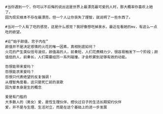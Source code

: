 ```shell
#当你遇到一个，你可以不后悔的说出这是世界上最漂亮最可爱的人时，那大概率你喜欢上她了。
因为现实根本不存在最漂亮，但一个人让你丧失了理智，就说明了一些东西了。
```

```shell
#当对一个人有了吃的感觉，这是什么感觉？我好像想吃掉泉水，最近在看她的mv，有这么一点吃的欲望。
```

```shell
#论“始于颜值，忠于内在”
颜值并不是决定感情的火花的唯一因素，真相到底如何？
火花的产生类似信号波纹，颜值高的人，前奏短，人们花费精力少，很容易触发下一个阶段；颜值低的人，前奏长，人们需要经历一系列碰撞，才会积累到足够有效的动能。
```

```shell
怨恨能带来爱吗？
怨恨能求来爱吗？
怨恨只代表绝望的反复强调！
从理智角度看，这只是死亡前的哀歌
因为爱本身是生的概念
```

```shell
爱是有门槛的
大多数人的（男女）爱，是性生理伙伴、搭伙过日子的生活长期契约伙伴
爱，并不是与生理、生活对立，而是在这个基础上的进一步发展
```

